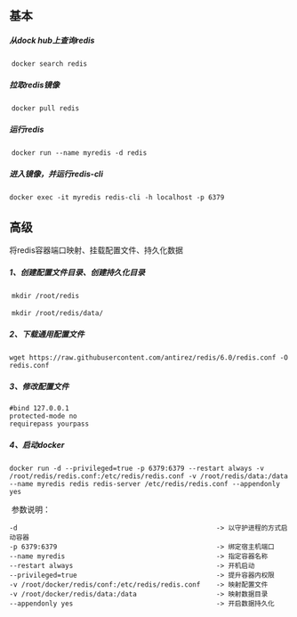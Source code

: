## 基本

##### 从dock hub上查询redis

​	`docker search redis`

##### 拉取redis镜像

​	`docker pull redis`

##### 运行redis

​	`docker run --name myredis -d redis`

##### 进入镜像，并运行redis-cli

​	`docker exec -it myredis redis-cli -h localhost -p 6379`

## 高级

将redis容器端口映射、挂载配置文件、持久化数据

##### 1、创建配置文件目录、创建持久化目录

​	`mkdir /root/redis`

​	`mkdir /root/redis/data/`

##### 2、下载通用配置文件

​	`wget https://raw.githubusercontent.com/antirez/redis/6.0/redis.conf -O redis.conf`

##### 3、修改配置文件

```vim
#bind 127.0.0.1
protected-mode no
requirepass yourpass
```

##### 4、启动docker

​	`docker run -d --privileged=true -p 6379:6379 --restart always -v /root/redis/redis.conf:/etc/redis/redis.conf -v /root/redis/data:/data --name myredis redis redis-server /etc/redis/redis.conf --appendonly yes`

​	参数说明：

```
-d                                                  -> 以守护进程的方式启动容器
-p 6379:6379                                        -> 绑定宿主机端口
--name myredis                                      -> 指定容器名称
--restart always                                    -> 开机启动
--privileged=true                                   -> 提升容器内权限
-v /root/docker/redis/conf:/etc/redis/redis.conf    -> 映射配置文件
-v /root/docker/redis/data:/data                    -> 映射数据目录
--appendonly yes                                    -> 开启数据持久化
```